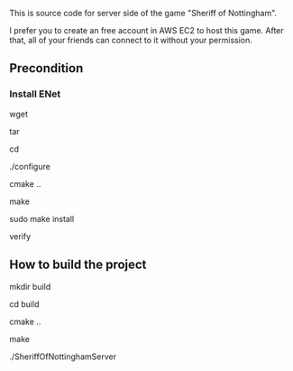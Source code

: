 This is source code for server side of the game "Sheriff of Nottingham".

I prefer you to create an free account in AWS EC2 to host this game. After that, all of your friends can connect to it without your permission.

## Precondition

### Install ENet

wget 

tar

cd 

./configure

cmake ..

make

sudo make install

verify 

## How to build the project

mkdir build

cd build

cmake ..

make 

./SheriffOfNottinghamServer
